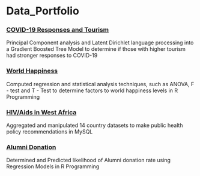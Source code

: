 # Data_Portfolio


### [COVID-19 Responses and Tourism](https://github.com/Alopes-data/COVID19_Responses_Tourism)
 Principal Component analysis and Latent Dirichlet
language processing into a Gradient Boosted Tree Model
to determine if those with higher tourism had stronger
responses to COVID-19
 
### [World Happiness](https://github.com/Alopes-data/Happiness_Report) 
 Computed regression and statistical analysis techniques,
such as ANOVA, F - test and T - Test to determine factors
to world happiness levels in R Programming

### [HIV/Aids in West Africa](https://github.com/Alopes-data/SQL_Public_Health_data)
  Aggregated and manipulated 14 country datasets to
make public health policy recommendations in MySQL

### [Alumni Donation](https://github.com/Alopes-data/Alumni_Donation)
 Determined and Predicted likelihood of Alumni donation
rate using Regression Models in R Programming

